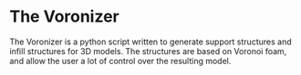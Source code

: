 # The Voronizer

The Voronizer is a python script written to generate support structures and infill structures for 3D models.  The structures are based on Voronoi foam, and allow the user a lot of control over the resulting model.
